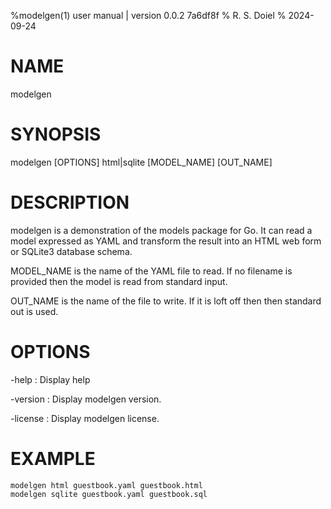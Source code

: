 %modelgen(1) user manual | version 0.0.2 7a6df8f
% R. S. Doiel
% 2024-09-24

# NAME

modelgen 

# SYNOPSIS

modelgen [OPTIONS] html|sqlite [MODEL_NAME] [OUT_NAME]

# DESCRIPTION

modelgen is a demonstration of the models package for Go.  It can read
a model expressed as YAML and transform the result into an HTML web form
or SQLite3 database schema.

MODEL_NAME is the name of the YAML file to read. If no filename is provided
then the model is read from standard input.

OUT_NAME is the name of the file to write. If it is loft off then
then standard out is used.

# OPTIONS

-help
: Display help

-version
: Display modelgen version.

-license
: Display modelgen license.

# EXAMPLE

~~~
modelgen html guestbook.yaml guestbook.html
modelgen sqlite guestbook.yaml guestbook.sql
~~~


